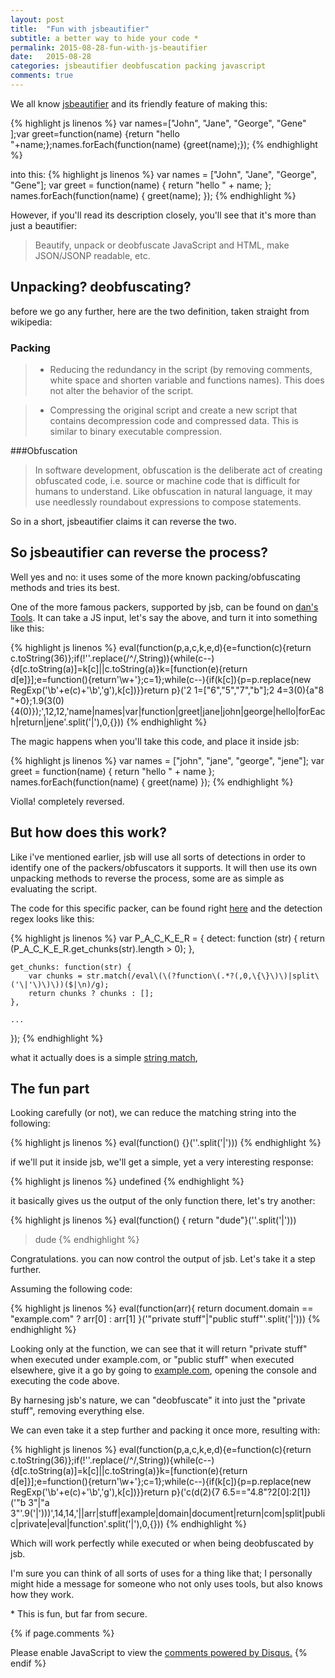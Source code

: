 ```yaml
---
layout: post
title:  "Fun with jsbeautifier"
subtitle: a better way to hide your code *
permalink: 2015-08-28-fun-with-js-beautifier
date:   2015-08-28
categories: jsbeautifier deobfuscation packing javascript 
comments: true
---
```


We all know [jsbeautifier](http://jsbeautifier.org) and its friendly feature of making this:

{% highlight js linenos %}
var names=["John", "Jane", "George", "Gene" ];var greet=function(name) {return "hello "+name;};names.forEach(function(name) {greet(name);});
{% endhighlight %}

into this:
{% highlight js linenos %}
var names = ["John", "Jane", "George", "Gene"];
var greet = function(name) {
    return "hello " + name;
};
names.forEach(function(name) {
    greet(name);
});
{% endhighlight %}

However, if you'll read its description closely, you'll see that it's more than just a beautifier:

> Beautify, unpack or deobfuscate JavaScript and HTML, make JSON/JSONP readable, etc.

## Unpacking? deobfuscating?

before we go any further, here are the two definition, taken straight from wikipedia:

### Packing
> * Reducing the redundancy in the script (by removing comments, white space and shorten variable and functions names). This does not alter the behavior of the script.

> * Compressing the original script and create a new script that contains decompression code and compressed data. This is similar to binary executable compression.

###Obfuscation

> In software development, obfuscation is the deliberate act of creating obfuscated code, i.e. source or machine code that is difficult for humans to understand. Like obfuscation in natural language, it may use needlessly roundabout expressions to compose statements.


So in a short, jsbeautifier claims it can reverse the two.

## So jsbeautifier can reverse the process?
Well yes and no: it uses some of the more known packing/obfuscating methods and tries its best.

One of the more famous packers, supported by jsb, can be found on [dan's Tools](http://www.danstools.com/javascript-obfuscate/).
It can take a JS input, let's say the above, and turn it into something like this:

{% highlight js linenos %}
eval(function(p,a,c,k,e,d){e=function(c){return c.toString(36)};if(!''.replace(/^/,String)){while(c--){d[c.toString(a)]=k[c]||c.toString(a)}k=[function(e){return d[e]}];e=function(){return'\\w+'};c=1};while(c--){if(k[c]){p=p.replace(new RegExp('\\b'+e(c)+'\\b','g'),k[c])}}return p}('2 1=["6","5","7","b"];2 4=3(0){a"8 "+0};1.9(3(0){4(0)});',12,12,'name|names|var|function|greet|jane|john|george|hello|forEach|return|jene'.split('|'),0,{}))
{% endhighlight %}

The magic happens when you'll take this code, and place it inside jsb:

{% highlight js linenos %}
var names = ["john", "jane", "george", "jene"];
var greet = function(name) {
    return "hello " + name
};
names.forEach(function(name) {
    greet(name)
});
{% endhighlight %}

Violla! completely reversed. 

## But how does this work?
Like i've mentioned earlier, jsb will use all sorts of detections in order to identify one of the packers/obfuscators it supports.
It will then use its own unpacking methods to reverse the process, some are as simple as evaluating the script.

The code for this specific packer, can be found right [here](http://jsbeautifier.org/js/lib/unpackers/p_a_c_k_e_r_unpacker.js)
and the detection regex looks like this:

{% highlight js linenos %}
var P_A_C_K_E_R = {
    detect: function (str) {
        return (P_A_C_K_E_R.get_chunks(str).length > 0);
    },

    get_chunks: function(str) {
        var chunks = str.match(/eval\(\(?function\(.*?(,0,\{\}\)\)|split\('\|'\)\)\))($|\n)/g);
        return chunks ? chunks : [];
    },
    
    ...
});
{% endhighlight %}

what it actually does is a simple [string match](https://developer.mozilla.org/en/docs/Web/JavaScript/Reference/Global_Objects/String/match),

## The fun part
Looking carefully (or not), we can reduce the matching string into the following:

{% highlight js linenos %}
eval(function() {}(''.split('|')))
{% endhighlight %}

if we'll put it inside jsb, we'll get a simple, yet a very interesting response:

{% highlight js linenos %}
undefined
{% endhighlight %}

it basically gives us  the output of the only function there, let's try another:

{% highlight js linenos %}
eval(function() { return "dude"}(''.split('|')))
> dude
{% endhighlight %}

Congratulations. you can now control the output of jsb. Let's take it a step further.

Assuming the following code:

{% highlight js linenos %}
eval(function(arr){ return document.domain == "example.com" ? arr[0] : arr[1] }('"private stuff"|"public stuff"'.split('|')))
{% endhighlight %}

Looking only at the function, we can see that it will return "private stuff" when executed under example.com,
or "public stuff" when executed elsewhere, give it a go by going to [example.com](example.com), opening the console and executing the code above.

By harnesing jsb's nature, we can "deobfuscate" it into just the "private stuff", removing everything else.

We can even take it a step further and packing it once more, resulting with:

{% highlight js linenos %}
eval(function(p,a,c,k,e,d){e=function(c){return c.toString(36)};if(!''.replace(/^/,String)){while(c--){d[c.toString(a)]=k[c]||c.toString(a)}k=[function(e){return d[e]}];e=function(){return'\\w+'};c=1};while(c--){if(k[c]){p=p.replace(new RegExp('\\b'+e(c)+'\\b','g'),k[c])}}return p}('c(d(2){7 6.5=="4.8"?2[0]:2[1]}(\'"b 3"|"a 3"\'.9(\'|\')))',14,14,'||arr|stuff|example|domain|document|return|com|split|public|private|eval|function'.split('|'),0,{}))
{% endhighlight %}

Which will work perfectly while executed or when being deobfuscated by jsb.

I'm sure you can think of all sorts of uses for a thing like that;
I personally might hide a message for someone who not only uses tools, but also knows how they work.


\* This is fun, but far from secure.

{% if page.comments %}
<div id="disqus_thread"></div>
<script type="text/javascript">
    /* * * CONFIGURATION VARIABLES * * */
    var disqus_shortname = 'bsilicakes';
    
    /* * * DON'T EDIT BELOW THIS LINE * * */
    (function() {
        var dsq = document.createElement('script'); dsq.type = 'text/javascript'; dsq.async = true;
        dsq.src = '//' + disqus_shortname + '.disqus.com/embed.js';
        (document.getElementsByTagName('head')[0] || document.getElementsByTagName('body')[0]).appendChild(dsq);
    })();
</script>
<noscript>Please enable JavaScript to view the <a href="https://disqus.com/?ref_noscript" rel="nofollow">comments powered by Disqus.</a></noscript>
{% endif %}